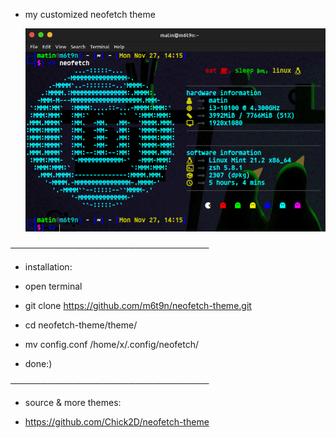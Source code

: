 - my customized neofetch theme
  
  ![theme_preview](https://github.com/m6t9n/neofetch-theme/blob/main/theme/theme_preview.png)
  
────────────────────────────────

- installation:

 - open terminal
 - git clone https://github.com/m6t9n/neofetch-theme.git
 - cd neofetch-theme/theme/
 - mv config.conf /home/x/.config/neofetch/
 - done:)
     
────────────────────────────────

- source & more themes:

 - https://github.com/Chick2D/neofetch-theme
